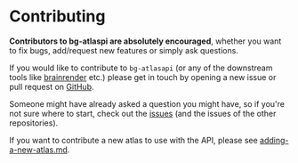 # Contributing

**Contributors to bg-atlaspi are absolutely encouraged**, whether you want to fix bugs, add/request new features or simply ask questions.

If you would like to contribute to `bg-atlasapi` (or any of the downstream tools like [brainrender](https://github.com/BrancoLab/BrainRender) etc.) please get in touch by opening a new issue or pull request on [GitHub](https://github.com/brainglobe/bg-atlasapi).

Someone might have already asked a question you might have, so if you're not sure where to start, check out the [issues](https://github.com/brainglobe/bg-atlasapi/issues) (and the issues of the other repositories).

If you want to contribute a new atlas to use with the API, please see [adding-a-new-atlas.md](adding-a-new-atlas.md "mention").
